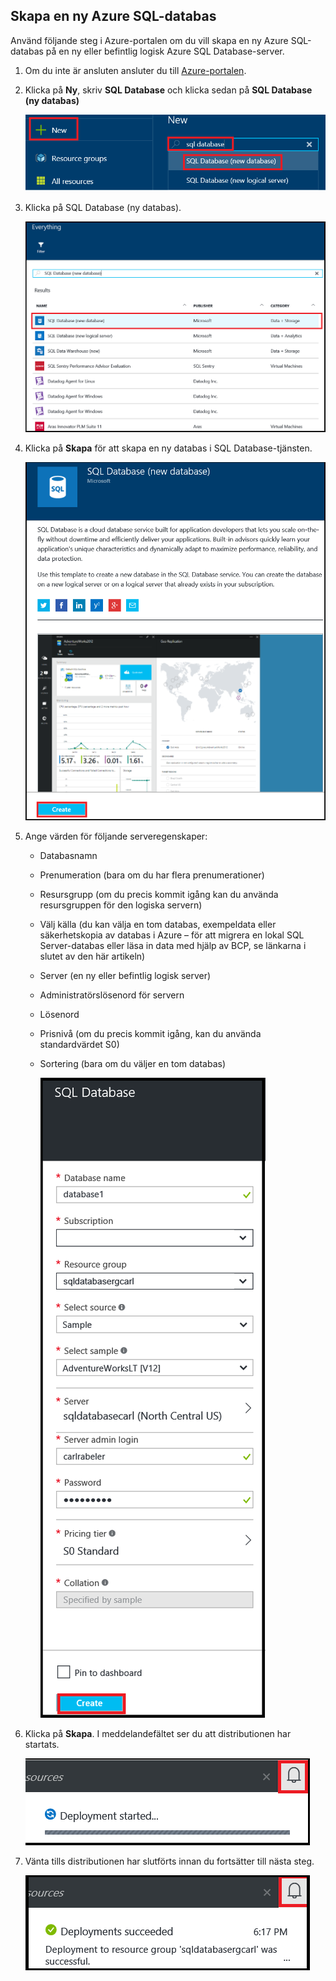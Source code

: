 
<!--
includes/sql-database-create-new-database-portal.md

Latest Freshness check:  2016-04-11 , carlrab.

As of circa 2016-04-11, the following topics might include this include:
articles/sql-database/sql-database-get-started-tutorial.md

-->
## Skapa en ny Azure SQL-databas
Använd följande steg i Azure-portalen om du vill skapa en ny Azure SQL-databas på en ny eller befintlig logisk Azure SQL Database-server.

1. Om du inte är ansluten ansluter du till [Azure-portalen](http://portal.azure.com).
2. Klicka på **Ny**, skriv **SQL Database** och klicka sedan på **SQL Database (ny databas)**
   
     ![ny databas](./media/sql-database-create-new-database-portal/sql-database-create-new-database-portal-1.png)
3. Klicka på SQL Database (ny databas).
   
     ![ny databas](./media/sql-database-create-new-database-portal/sql-database-create-new-database-portal-2.png)
4. Klicka på **Skapa** för att skapa en ny databas i SQL Database-tjänsten.
   
     ![ny databas](./media/sql-database-create-new-database-portal/sql-database-create-new-database-portal-3.png)
5. Ange värden för följande serveregenskaper:
   
   * Databasnamn
   * Prenumeration (bara om du har flera prenumerationer)
   * Resursgrupp (om du precis kommit igång kan du använda resursgruppen för den logiska servern)
   * Välj källa (du kan välja en tom databas, exempeldata eller säkerhetskopia av databas i Azure – för att migrera en lokal SQL Server-databas eller läsa in data med hjälp av BCP, se länkarna i slutet av den här artikeln)
   * Server (en ny eller befintlig logisk server)
   * Administratörslösenord för servern
   * Lösenord
   * Prisnivå (om du precis kommit igång, kan du använda standardvärdet S0)
   * Sortering (bara om du väljer en tom databas)
     
        ![new database](./media/sql-database-create-new-database-portal/sql-database-create-new-database-portal-4.png)
6. Klicka på **Skapa**. I meddelandefältet ser du att distributionen har startats.
   
    ![ny databas](./media/sql-database-create-new-database-portal/sql-database-create-new-database-portal-5.png)
7. Vänta tills distributionen har slutförts innan du fortsätter till nästa steg.
   
     ![ny databas](./media/sql-database-create-new-database-portal/sql-database-create-new-database-portal-6.png)

<!--HONumber=sep16_HO1-->


